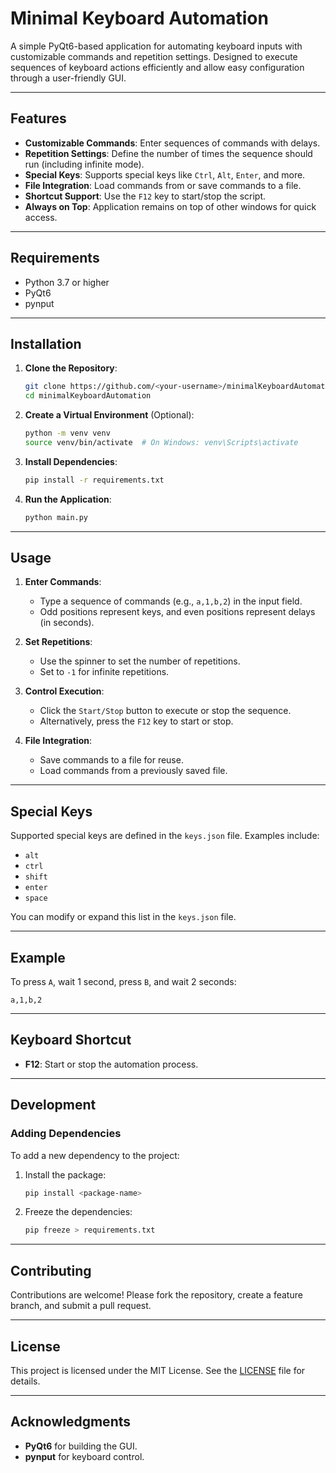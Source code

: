 
# Minimal Keyboard Automation

A simple PyQt6-based application for automating keyboard inputs with customizable commands and repetition settings. Designed to execute sequences of keyboard actions efficiently and allow easy configuration through a user-friendly GUI.

---

## Features

- **Customizable Commands**: Enter sequences of commands with delays.
- **Repetition Settings**: Define the number of times the sequence should run (including infinite mode).
- **Special Keys**: Supports special keys like `Ctrl`, `Alt`, `Enter`, and more.
- **File Integration**: Load commands from or save commands to a file.
- **Shortcut Support**: Use the `F12` key to start/stop the script.
- **Always on Top**: Application remains on top of other windows for quick access.

---

## Requirements

- Python 3.7 or higher
- PyQt6
- pynput

---

## Installation

1. **Clone the Repository**:
   ```bash
   git clone https://github.com/<your-username>/minimalKeyboardAutomation.git
   cd minimalKeyboardAutomation
   ```

2. **Create a Virtual Environment** (Optional):
   ```bash
   python -m venv venv
   source venv/bin/activate  # On Windows: venv\Scripts\activate
   ```

3. **Install Dependencies**:
   ```bash
   pip install -r requirements.txt
   ```

4. **Run the Application**:
   ```bash
   python main.py
   ```

---

## Usage

1. **Enter Commands**:
   - Type a sequence of commands (e.g., `a,1,b,2`) in the input field.
   - Odd positions represent keys, and even positions represent delays (in seconds).

2. **Set Repetitions**:
   - Use the spinner to set the number of repetitions.
   - Set to `-1` for infinite repetitions.

3. **Control Execution**:
   - Click the `Start/Stop` button to execute or stop the sequence.
   - Alternatively, press the `F12` key to start or stop.

4. **File Integration**:
   - Save commands to a file for reuse.
   - Load commands from a previously saved file.

---

## Special Keys

Supported special keys are defined in the `keys.json` file. Examples include:
- `alt`
- `ctrl`
- `shift`
- `enter`
- `space`

You can modify or expand this list in the `keys.json` file.

---

## Example

To press `A`, wait 1 second, press `B`, and wait 2 seconds:
```text
a,1,b,2
```

---

## Keyboard Shortcut

- **F12**: Start or stop the automation process.

---

## Development

### Adding Dependencies
To add a new dependency to the project:
1. Install the package:
   ```bash
   pip install <package-name>
   ```
2. Freeze the dependencies:
   ```bash
   pip freeze > requirements.txt
   ```

---

## Contributing

Contributions are welcome! Please fork the repository, create a feature branch, and submit a pull request.

---

## License

This project is licensed under the MIT License. See the [LICENSE](LICENSE) file for details.

---

## Acknowledgments

- **PyQt6** for building the GUI.
- **pynput** for keyboard control.
